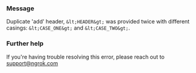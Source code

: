 
### Message
Duplicate 'add' header, `&lt;HEADER&gt;` was provided twice with different casings: `&lt;CASE_ONE&gt;` and `&lt;CASE_TWO&gt;`.

### Further help
If you're having trouble resolving this error, please reach out to [support@ngrok.com](mailto:support@ngrok.com?subject=Help%20with%20ERR_NGROK_375)

